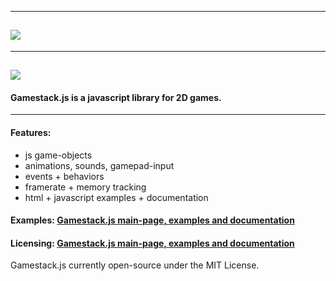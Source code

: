 
-----------------------------------------------------
![](images/gamestack-logo.png)
-------------------------------------------------------------------

-----------------------------------------------------
![](images/gamestack-banner.png)
-------------------------------------------------------------------
#### Gamestack.js is a javascript library for 2D games.
-------------------------------------------------------------------

#### Features:
 -  js game-objects
 -  animations, sounds, gamepad-input
 -  events + behaviors
 -  framerate + memory tracking
 -  html + javascript examples + documentation

#### Examples: [Gamestack.js main-page, examples and documentation](../main.html)

#### Licensing: [Gamestack.js main-page, examples and documentation](../main.html)

Gamestack.js currently open-source under the MIT License.
